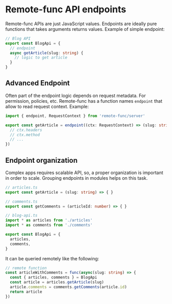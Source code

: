 # Remote-func API endpoints

Remote-func APIs are just JavaScript values. Endpoints are ideally pure functions that takes arguments returns values. Example of simple endpoint:

```ts
// Blog API
export const BlogApi = {
  // endpoint
  async getArticle(slug: string) {
    // logic to get article
  }
}
```

## Advanced Endpoint

Often part of the endpoint logic depends on request metadata. For permission, policies, etc. Remote-func has a function names `endpoint` that allow to read request context. Example:

```ts
import { endpoint, RequestContext } from 'remote-func/server'

export const getArticle = endpoint((ctx: RequestContext) => (slug: string)=> {
  // ctx.headers
  // ctx.method
  // ...
})
```

## Endpoint organization

Complex apps requires scalable API, so, a proper organization is important in order to scale. Grouping endpoints in modules helps on this task.

```ts
// articles.ts
export const getArticle = (slug: string) => { }
```

```ts
// comments.ts
export const getComments = (articleId: number) => { }
```

```ts
// blog-api.ts
import * as articles from './articles'
import * as comments from './comments'

export const BlogApi = {
  articles,
  comments,
}
```

It can be queried remotely like the following:

```ts
// remote function
const articleWithComments = func(async(slug: string) => {
  const { articles, comments } = BlogApi
  const article = articles.getArticle(slug)
  article.comments = comments.getComments(article.id)
  return article
})
```
